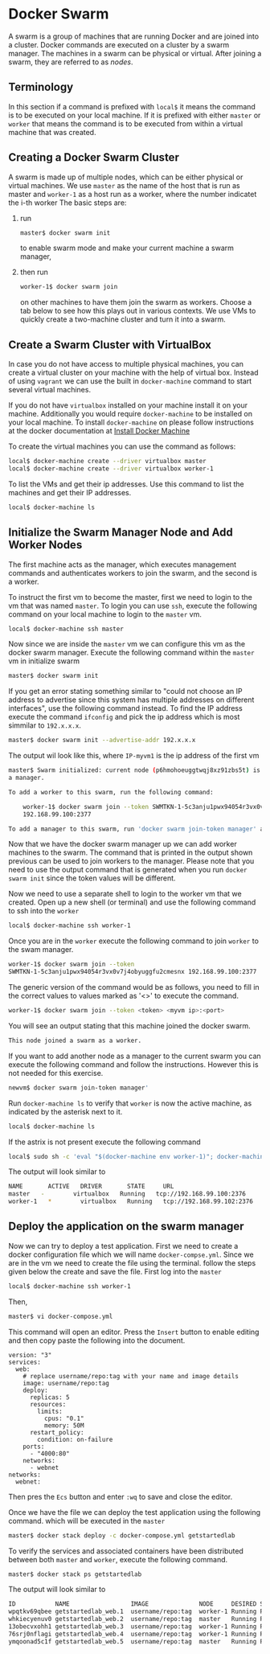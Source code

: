 # Docker Swarm

A swarm is a group of machines that are running Docker and are joined into
a cluster. Docker commands are executed on a cluster by a swarm
manager. The machines in a swarm can be physical or virtual. After
joining a swarm, they are referred to as *nodes*.

## Terminology

In this section if a command is prefixed with `local$` it means the command is
to be executed on your local machine. If it is prefixed with either 
`master` or `worker` that means the command is to be executed from within 
a virtual machine that was created.


## Creating a Docker Swarm Cluster

A swarm is made up of multiple nodes, which can be either physical or
virtual machines. 
We use `master` as the name of the host that is run as master and `worker-1` as a host run as a worker, where the number indicatet the i-th worker
The basic steps are:

1. run 
   
   ```bash
   master$ docker swarm init
   ```
   
   to enable swarm mode and make your current
   machine a swarm manager,
2. then run 

   ```bash
   worker-1$ docker swarm join
   ```
   
   on other machines to have them join
   the swarm as workers. Choose a tab below to see how this plays out
   in various contexts. We use VMs to quickly create a two-machine
   cluster and turn it into a swarm.

## Create a Swarm Cluster with VirtualBox

In case you do not have access to multiple physical machines, you can
create a virtual cluster on your machine with the help of virtual
box. Instead of using `vagrant` we can use the built in `docker-machine`
command to start several virtual machines. 

If you do not have `virtualbox` installed on your machine install it on your 
machine. Additionally you would require `docker-machine` to be installed on your
local machine. To install `docker-machine` on please follow instructions at 
the docker documentation at [Install Docker Machine](https://docs.docker.com/machine/install-machine/)

To create the virtual machines you can use the command as follows:

```bash
local$ docker-machine create --driver virtualbox master
local$ docker-machine create --driver virtualbox worker-1
```

To list the VMs and get their ip addresses.
Use this command to list the machines and get their IP addresses.

```bash
local$ docker-machine ls
```

## Initialize the Swarm Manager Node and Add Worker Nodes

The first machine acts as the manager, which executes management
commands and authenticates workers to join the swarm, and the second
is a worker.

To instruct the first vm to become the master, first we need to login to 
the vm that was named `master`. To login you can use `ssh`, execute the 
following command on your local machine to login to the `master` vm.

```bash
local$ docker-machine ssh master 
```

Now since we are inside the `master` vm we can configure this vm as the docker
swarm manager. Execute the following command within the `master` vm in 
initialize swarm

```bash
master$ docker swarm init
```

If you get an error stating something similar to "could not choose an IP address
to advertise since this system has multiple addresses on different 
interfaces", use the following command instead. To find the IP address 
execute the command `ifconfig` and pick the ip address which is most simmilar
to `192.x.x.x`.

```bash
master$ docker swarm init --advertise-addr 192.x.x.x
``` 
The output wil look like this, where `IP-myvm1` is the ip address of the first vm


```bash
master$ Swarm initialized: current node (p6hmohoeuggtwqj8xz91zbs5t) is now 
a manager.

To add a worker to this swarm, run the following command:

    worker-1$ docker swarm join --token SWMTKN-1-5c3anju1pwx94054r3vx0v7j4obyuggfu2cmesnx 
    192.168.99.100:2377

To add a manager to this swarm, run 'docker swarm join-token manager' and follow the instructions.

```

Now that we have the docker swarm manager up we can add worker machines to 
the swarm. The command that is printed in the output shown previous can be used 
to join workers to the manager. Please note that you need to use the output 
command that is generated when you run `docker swarm init` since the token 
values will be different. 

Now we need to use a separate shell to login to the worker vm that we created. 
Open up a new shell (or terminal) and use the following command to ssh into 
the `worker`

```bash
local$ docker-machine ssh worker-1 
```

Once you are in the `worker` execute the following command to join 
`worker` to the swam manager.

```bash
worker-1$ docker swarm join --token 
SWMTKN-1-5c3anju1pwx94054r3vx0v7j4obyuggfu2cmesnx 192.168.99.100:2377
```

The generic version of the command would be as follows, you need to fill in 
the correct values to values marked as '<>' to execute the command.
  
```bash
worker-1$ docker swarm join --token <token> <myvm ip>:<port>
```
You will see an output stating that this machine joined the docker swarm.

```bash
This node joined a swarm as a worker.
```

If you want to add another node as a manager to the current swarm you can 
execute the following command and follow the instructions. However this is 
not needed for this exercise.

```bash
newvm$ docker swarm join-token manager'
```

Run `docker-machine ls` to verify that `worker` is now the active
machine, as indicated by the asterisk next to it. 

 ```bash
local$ docker-machine ls 
 ```
If the astrix is not present execute the following command

```bash
local$ sudo sh -c 'eval "$(docker-machine env worker-1)"; docker-machine ls'
```

The output will look similar to 

```bash
NAME       ACTIVE   DRIVER       STATE     URL                         SWARM   DOCKER        ERRORS
master   -        virtualbox   Running   tcp://192.168.99.100:2376           v18.06.1-ce   
worker-1   *        virtualbox   Running   tcp://192.168.99.102:2376           v18.06.1-ce
```

## Deploy the application on the swarm manager

Now we can try to deploy a test application. First we need to create a docker
configuration file which we will name `docker-compse.yml`. Since we are in 
the vm we need to create the file using the terminal. follow the steps given 
below the create and save the file. First log into the `master`

```bash
local$ docker-machine ssh worker-1
```
Then,

```bash
master$ vi docker-compose.yml
```
This command will open an editor. Press the `Insert` button to enable editing
 and then copy paste the following into the document.
 
```text
version: "3"
services:
  web:
    # replace username/repo:tag with your name and image details
    image: username/repo:tag
    deploy:
      replicas: 5
      resources:
        limits:
          cpus: "0.1"
          memory: 50M
      restart_policy:
        condition: on-failure
    ports:
      - "4000:80"
    networks:
      - webnet
networks:
  webnet:
```

Then pres the `Ecs` button and enter `:wq` to save and close the editor.

Once we have the file we can deploy the test application using the following 
command. which will be executed in the `master`

```bash
master$ docker stack deploy -c docker-compose.yml getstartedlab
```

To verify the services and associated containers have been
distributed between both `master` and `worker`, execute the following 
command.

```bash
master$ docker stack ps getstartedlab
```

The output will look similar to 

```bash
ID           NAME                 IMAGE              NODE     DESIRED STATE       CURRENT STATE ERROR PORTS
wpqtkv69qbee getstartedlab_web.1  username/repo:tag  worker-1 Running Preparing 4 seconds ago 
whkiecyenuv0 getstartedlab_web.2  username/repo:tag  master   Running Preparing 4 seconds ago 
13obecvxohh1 getstartedlab_web.3  username/repo:tag  worker-1 Running Preparing 5 seconds ago 
76srj0nflagi getstartedlab_web.4  username/repo:tag  worker-1 Running Preparing 5 seconds ago 
ymqoonad5c1f getstartedlab_web.5  username/repo:tag  master   Running Preparing 5 seconds ago 

